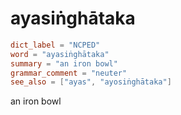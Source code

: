 # ayasiṅghātaka

``` toml
dict_label = "NCPED"
word = "ayasiṅghātaka"
summary = "an iron bowl"
grammar_comment = "neuter"
see_also = ["ayas", "ayosiṅghātaka"]
```

an iron bowl

